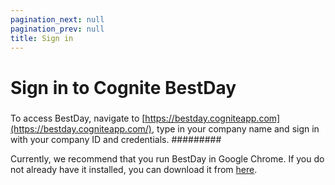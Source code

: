 ```yaml
---
pagination_next: null
pagination_prev: null
title: Sign in
---
```


# Sign in to Cognite BestDay
#####
To access BestDay, navigate to [https://bestday.cogniteapp.com](https://bestday.cogniteapp.com/), type in your company name and sign in with your company ID and credentials.
#########

Currently, we recommend that you run BestDay in Google Chrome. If you do not already have it installed, you can download it from [here](https://www.google.com/chrome/b/).
